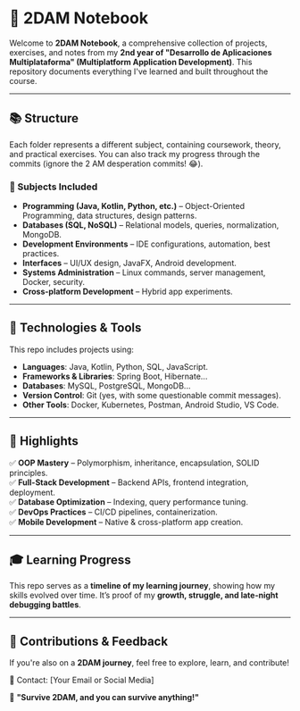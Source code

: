 # 📔 2DAM Notebook  

Welcome to **2DAM Notebook**, a comprehensive collection of projects, exercises, and notes from my **2nd year of "Desarrollo de Aplicaciones Multiplataforma" (Multiplatform Application Development)**. This repository documents everything I've learned and built throughout the course.  

---

## 📚 Structure  

Each folder represents a different subject, containing coursework, theory, and practical exercises. You can also track my progress through the commits (ignore the 2 AM desperation commits! 😂).  

### 🔹 Subjects Included  

- **Programming (Java, Kotlin, Python, etc.)** – Object-Oriented Programming, data structures, design patterns.  
- **Databases (SQL, NoSQL)** – Relational models, queries, normalization, MongoDB.  
- **Development Environments** – IDE configurations, automation, best practices.  
- **Interfaces** – UI/UX design, JavaFX, Android development.  
- **Systems Administration** – Linux commands, server management, Docker, security.  
- **Cross-platform Development** – Hybrid app experiments.  

---

## 🚀 Technologies & Tools  

This repo includes projects using:  

- **Languages**: Java, Kotlin, Python, SQL, JavaScript.  
- **Frameworks & Libraries**: Spring Boot, Hibernate...  
- **Databases**: MySQL, PostgreSQL, MongoDB...  
- **Version Control**: Git (yes, with some questionable commit messages).  
- **Other Tools**: Docker, Kubernetes, Postman, Android Studio, VS Code.  

---

## 📌 Highlights  

✅ **OOP Mastery** – Polymorphism, inheritance, encapsulation, SOLID principles.  
✅ **Full-Stack Development** – Backend APIs, frontend integration, deployment.  
✅ **Database Optimization** – Indexing, query performance tuning.  
✅ **DevOps Practices** – CI/CD pipelines, containerization.  
✅ **Mobile Development** – Native & cross-platform app creation.  

---

## 🎓 Learning Progress  

This repo serves as a **timeline of my learning journey**, showing how my skills evolved over time. It’s proof of my **growth, struggle, and late-night debugging battles**.  

---

## 🤝 Contributions & Feedback  

If you're also on a **2DAM journey**, feel free to explore, learn, and contribute!  

📧 Contact: [Your Email or Social Media]  

🚀 **"Survive 2DAM, and you can survive anything!"**  
